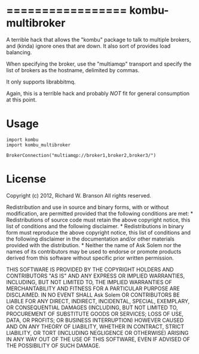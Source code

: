 =================
kombu-multibroker
=================

A terrible hack that allows the "kombu" package to talk to multiple brokers, and (kinda) ignore ones that are down. It also sort of provides load balancing.

When specifying the broker, use the "multiamqp" transport and specify the list of brokers as the hostname, delimited by commas.

It only supports librabbitmq.

Again, this is a terrible hack and probably *NOT* fit for general consumption at this point.

Usage
=====

    import kombu
    import kombu_multibroker

    BrokerConnection("multiamqp://broker1,broker2,broker3/")

License
=======

Copyright (c) 2012, Richard W. Branson 
All rights reserved.

Redistribution and use in source and binary forms, with or without
modification, are permitted provided that the following conditions are met:
    * Redistributions of source code must retain the above copyright
      notice, this list of conditions and the following disclaimer.
    * Redistributions in binary form must reproduce the above copyright
      notice, this list of conditions and the following disclaimer in the
      documentation and/or other materials provided with the distribution.
    * Neither the name of Ask Solem nor the
      names of its contributors may be used to endorse or promote products
      derived from this software without specific prior written permission.

THIS SOFTWARE IS PROVIDED BY THE COPYRIGHT HOLDERS AND CONTRIBUTORS "AS IS"
AND ANY EXPRESS OR IMPLIED WARRANTIES, INCLUDING, BUT NOT LIMITED TO,
THE IMPLIED WARRANTIES OF MERCHANTABILITY AND FITNESS FOR A PARTICULAR
PURPOSE ARE DISCLAIMED. IN NO EVENT SHALL Ask Solem OR CONTRIBUTORS
BE LIABLE FOR ANY DIRECT, INDIRECT, INCIDENTAL, SPECIAL, EXEMPLARY, OR
CONSEQUENTIAL DAMAGES (INCLUDING, BUT NOT LIMITED TO, PROCUREMENT OF
SUBSTITUTE GOODS OR SERVICES; LOSS OF USE, DATA, OR PROFITS; OR BUSINESS
INTERRUPTION) HOWEVER CAUSED AND ON ANY THEORY OF LIABILITY, WHETHER IN
CONTRACT, STRICT LIABILITY, OR TORT (INCLUDING NEGLIGENCE OR OTHERWISE)
ARISING IN ANY WAY OUT OF THE USE OF THIS SOFTWARE, EVEN IF ADVISED OF THE
POSSIBILITY OF SUCH DAMAGE.
